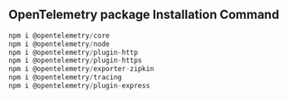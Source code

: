 

## OpenTelemetry package Installation Command

```javaScript
npm i @opentelemetry/core
npm i @opentelemetry/node
npm i @opentelemetry/plugin-http
npm i @opentelemetry/plugin-https
npm i @opentelemetry/exporter-zipkin
npm i @opentelemetry/tracing
npm i @opentelemetry/plugin-express
```